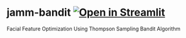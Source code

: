 # jamm-bandit [![Open in Streamlit](https://static.streamlit.io/badges/streamlit_badge_black_white.svg)](https://share.streamlit.io/stafah/jamm-bandit/main)
Facial Feature Optimization Using Thompson Sampling Bandit Algorithm
